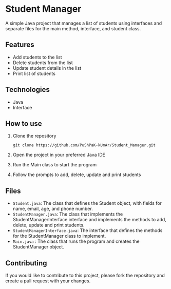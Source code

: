 # Student Manager

A simple Java project that manages a list of students using interfaces and separate files for the main method, interface, and student class.

## Features
- Add students to the list
- Delete students from the list
- Update student details in the list
- Print list of students

## Technologies
- Java
- Interface

## How to use
1. Clone the repository

       git clone https://github.com/PuShPaK-kUmAr/Student_Manager.git 
2. Open the project in your preferred Java IDE
3. Run the Main class to start the program
4. Follow the prompts to add, delete, update and print students

## Files
- `Student.java`: The class that defines the Student object, with fields for name, email, age, and phone number.
- `StudentManager.java`: The class that implements the StudentManagerInterface interface and implements the methods to add, delete, update and print students.
- `StudentManagerInterface.java`: The interface that defines the methods for the StudentManager class to implement.
- `Main.java` : The class that runs the program and creates the StudentManager object.

## Contributing
If you would like to contribute to this project, please fork the repository and create a pull request with your changes.
